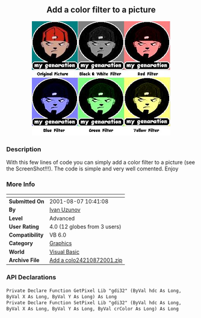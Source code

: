 ﻿<div align="center">

## Add a color filter to a picture

<img src="PIC200187421504248.jpg">
</div>

### Description

With this few lines of code you can simply add a color filter to a picture (see the ScreenShot!!!). The code is simple and very well comented. Enjoy
 
### More Info
 


<span>             |<span>
---                |---
**Submitted On**   |2001-08-07 10:41:08
**By**             |[Ivan Uzunov](https://github.com/Planet-Source-Code/PSCIndex/blob/master/ByAuthor/ivan-uzunov.md)
**Level**          |Advanced
**User Rating**    |4.0 (12 globes from 3 users)
**Compatibility**  |VB 6\.0
**Category**       |[Graphics](https://github.com/Planet-Source-Code/PSCIndex/blob/master/ByCategory/graphics__1-46.md)
**World**          |[Visual Basic](https://github.com/Planet-Source-Code/PSCIndex/blob/master/ByWorld/visual-basic.md)
**Archive File**   |[Add a colo24210872001\.zip](https://github.com/Planet-Source-Code/ivan-uzunov-add-a-color-filter-to-a-picture__1-25926/archive/master.zip)

### API Declarations

```
Private Declare Function GetPixel Lib "gdi32" (ByVal hdc As Long, ByVal X As Long, ByVal Y As Long) As Long
Private Declare Function SetPixel Lib "gdi32" (ByVal hdc As Long, ByVal X As Long, ByVal Y As Long, ByVal crColor As Long) As Long
```





